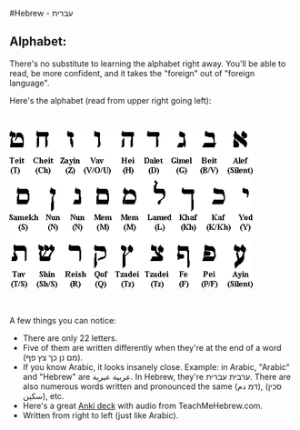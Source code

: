 #Hebrew - עברית

## Alphabet:

There's no substitute to learning the alphabet right away. You'll be able to read, be more confident, and it takes the "foreign" out of "foreign language".

Here's the alphabet (read from upper right going left):

&nbsp;

![Alphabet](https://github.com/jhadjar/Language-Acquisition/blob/master/Hebrew/Data/alphabet.gif)

&nbsp;

A few things you can notice:

* There are only 22 letters.
* Five of them are written differently when they're at the end of a word (מם נן כך צץ פף).
* If you know Arabic, it looks insanely close. Example: in Arabic, "Arabic" and "Hebrew" are عربية عبرية. In Hebrew, they're  ערבית עברית. There are also numerous words written and pronounced the same (דמ دم), (סכין سكين), etc.
* Here's a great [Anki deck](https://ankiweb.net/shared/info/504358078) with audio from TeachMeHebrew.com.
* Written from right to left (just like Arabic).


